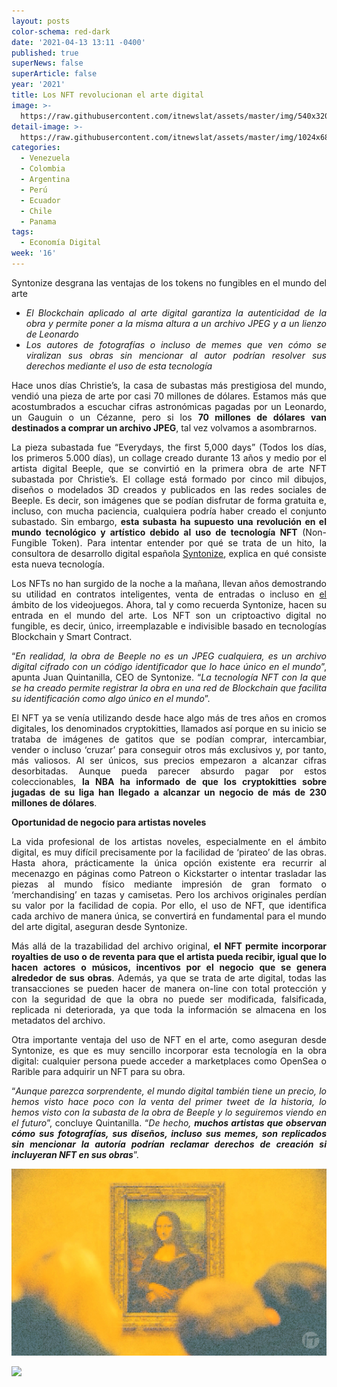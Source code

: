 ```yaml
---
layout: posts
color-schema: red-dark
date: '2021-04-13 13:11 -0400'
published: true
superNews: false
superArticle: false
year: '2021'
title: Los NFT revolucionan el arte digital
image: >-
  https://raw.githubusercontent.com/itnewslat/assets/master/img/540x320/Monalisa-NFT-p.jpg
detail-image: >-
  https://raw.githubusercontent.com/itnewslat/assets/master/img/1024x680/Monalisa-NFT-g.jpg
categories:
  - Venezuela
  - Colombia
  - Argentina
  - Perú
  - Ecuador
  - Chile
  - Panama
tags:
  - Economía Digital
week: '16'
---
```

<p style="text-align: justify;">Syntonize desgrana las ventajas de los tokens no fungibles en el mundo del arte</p>
<ul style="list-style-type: disc; text-align: justify;">
	<li><em>El Blockchain aplicado al arte digital garantiza la autenticidad de la obra y permite poner a la misma altura a un archivo JPEG y a un lienzo de Leonardo</em></li>
	<li><em>Los autores de fotografías o incluso de memes que ven cómo se viralizan sus obras sin mencionar al autor podrían resolver sus derechos mediante el uso de esta tecnología</em></li>
</ul>
<p style="text-align: justify;">Hace unos días Christie’s, la casa de subastas más prestigiosa del mundo, vendió una pieza de arte por casi 70 millones de dólares. Estamos más que acostumbrados a escuchar cifras astronómicas pagadas por un Leonardo, un Gauguin o un Cézanne, pero si los <strong>70 millones de dólares van destinados a comprar un archivo JPEG</strong>, tal vez volvamos a asombrarnos.</p>
<p style="text-align: justify;">La pieza subastada fue “Everydays, the first 5,000 days” (Todos los días, los primeros 5.000 días), un collage creado durante 13 años y medio por el artista digital Beeple, que se convirtió en la primera obra de arte NFT subastada por Christie’s. El collage está formado por cinco mil dibujos, diseños o modelados 3D creados y publicados en las redes sociales de Beeple. Es decir, son imágenes que se podían disfrutar de forma gratuita e, incluso, con mucha paciencia, cualquiera podría haber creado el conjunto subastado. Sin embargo, <strong>esta subasta ha supuesto una revolución en el mundo tecnológico y artístico debido al uso de tecnología NFT</strong> (Non-Fungible Token). Para intentar entender por qué se trata de un hito, la consultora de desarrollo digital española <a href="http://www.syntonize.com/">Syntonize</a>, explica en qué consiste esta nueva tecnología.</p>
<p style="text-align: justify;">Los NFTs no han surgido de la noche a la mañana, llevan años demostrando su utilidad en contratos inteligentes, venta de entradas o incluso en <a href="https://www.cryptokitties.co/">el</a> ámbito de los videojuegos. Ahora, tal y como recuerda Syntonize, hacen su entrada en el mundo del arte. Los NFT son un criptoactivo digital no fungible, es decir, único, irreemplazable e indivisible basado en tecnologías Blockchain y Smart Contract.</p>
<p style="text-align: justify;">“<em>En realidad, la obra de Beeple no es un JPEG cualquiera, es un archivo digital cifrado con un código identificador que lo hace único en el mundo</em>”, apunta Juan Quintanilla, CEO de Syntonize. “<em>La tecnología NFT con la que se ha creado permite registrar la obra en una red de Blockchain que facilita su identificación como algo único en el mundo</em>”.</p>
<p style="text-align: justify;">El NFT ya se venía utilizando desde hace algo más de tres años en cromos digitales, los denominados cryptokitties, llamados así porque en su inicio se trataba de imágenes de gatitos que se podían comprar, intercambiar, vender o incluso ‘cruzar’ para conseguir otros más exclusivos y, por tanto, más valiosos. Al ser únicos, sus precios empezaron a alcanzar cifras desorbitadas. Aunque pueda parecer absurdo pagar por estos coleccionables, <strong>la NBA ha informado de que los cryptokitties sobre jugadas de su liga han llegado a alcanzar un negocio de más de 230 millones de dólares</strong>.</p>
<p style="text-align: justify;"><strong>Oportunidad de negocio para artistas noveles</strong></p>
<p style="text-align: justify;">La vida profesional de los artistas noveles, especialmente en el ámbito digital, es muy difícil precisamente por la facilidad de ‘pirateo’ de las obras. Hasta ahora, prácticamente la única opción existente era recurrir al mecenazgo en páginas como Patreon o Kickstarter o intentar trasladar las piezas al mundo físico mediante impresión de gran formato o ‘merchandising’ en tazas y camisetas. Pero los archivos originales perdían su valor por la facilidad de copia. Por ello, el uso de NFT, que identifica cada archivo de manera única, se convertirá en fundamental para el mundo del arte digital, aseguran desde Syntonize.</p>
<p style="text-align: justify;">Más allá de la trazabilidad del archivo original, <strong>el NFT permite incorporar royalties de uso o de reventa para que el artista pueda recibir, igual que lo hacen actores o músicos, incentivos por el negocio que se genera alrededor de sus obras</strong>. Además, ya que se trata de arte digital, todas las transacciones se pueden hacer de manera on-line con total protección y con la seguridad de que la obra no puede ser modificada, falsificada, replicada ni deteriorada, ya que toda la información se almacena en los metadatos del archivo.</p>
<p style="text-align: justify;">Otra importante ventaja del uso de NFT en el arte, como aseguran desde Syntonize, es que es muy sencillo incorporar esta tecnología en la obra digital: cualquier persona puede acceder a marketplaces como OpenSea o Rarible para adquirir un NFT para su obra.</p>
<p style="text-align: justify;">“<em>Aunque parezca sorprendente, el mundo digital también tiene un precio, lo hemos visto hace poco con la venta del primer tweet de la historia, lo hemos visto con la subasta de la obra de Beeple y lo seguiremos viendo en el futuro</em>”, concluye Quintanilla. “<em>De hecho, <strong>muchos artistas que observan cómo sus fotografías, sus diseños, incluso sus memes, son replicados sin mencionar la autoría podrían reclamar derechos de creación si incluyeran NFT en sus obras</strong></em>”.</p>

![](https://raw.githubusercontent.com/itnewslat/assets/master/img/540x320/Monalisa-NFT-p.jpg)

<img src="https://tracker.metricool.com/c3po.jpg?hash=56f88a41e39ab42c063cc51676587a04"/>
